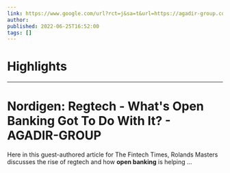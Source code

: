 ```yaml
---
link: https://www.google.com/url?rct=j&sa=t&url=https://agadir-group.com/nordigen-regtech-whats-open-banking-got-to-do-with-it/&ct=ga&cd=CAIyHzVmNjkxZDEzNTU2NWU1MTc6Y29tLmJyOnB0OkJSOkw&usg=AOvVaw16QVdrBjSWYzyPkaQGqf1V
author:  
published: 2022-06-25T16:52:00
tags: []
---
```

# Highlights


---
# Nordigen: Regtech - What&#39;s <b>Open Banking</b> Got To Do With It? - AGADIR-GROUP
Here in this guest-authored article for The Fintech Times, Rolands Masters discusses the rise of regtech and how **open banking** is helping ...